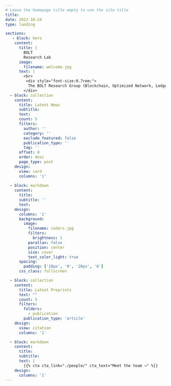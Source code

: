 ```yaml
---
# Leave the homepage title empty to use the site title
title:
date: 2022-10-24
type: landing

sections:
   - block: hero
    content:
      title: |
        BOLT
        Research Lab
      image:
        filename: welcome.jpg
      text: |
        <br>      
         <div style="font-size:0.7rem;">
          The BOLT Research Group (Blockchain, Optimized Network, Ledger, Trust) focuses on building secure, high-performance distributed systems. Our research spans cryptographic protocols, P2P networks, source integrity, and trust in distributed environments. The name BOLT also reflects our recent work on the Bitcoin Lightning Network, highlighting fast, scalable, and secure payment channels. By combining foundational networking technologies with blockchain-based trust mechanisms, we aim to advance both theoretical and practical solutions for secure distributed systems.
        </div>
  - block: collection
    content:
      title: Latest News
      subtitle:
      text:
      count: 5
      filters:
        author: ''
        category: ''
        exclude_featured: false
        publication_type: ''
        tag: ''
      offset: 0
      order: desc
      page_type: post
    design:
      view: card
      columns: '1'
  
  - block: markdown
    content:
      title:
      subtitle: ''
      text:
    design:
      columns: '1'
      background:
        image: 
          filename: coders.jpg
          filters:
            brightness: 1
          parallax: false
          position: center
          size: cover
          text_color_light: true
      spacing:
        padding: ['20px', '0', '20px', '0']
      css_class: fullscreen

  - block: collection
    content:
      title: Latest Preprints
      text: ""
      count: 5
      filters:
        folders:
          - publication
        publication_type: 'article'
    design:
      view: citation
      columns: '1'

  - block: markdown
    content:
      title:
      subtitle:
      text: |
        {{% cta cta_link="./people/" cta_text="Meet the team →" %}}
    design:
      columns: '1'
---
```

